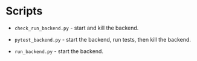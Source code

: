 
# Scripts

* `check_run_backend.py` - start and kill the backend.

* `pytest_backend.py` - start the backend, run tests, then kill the backend.

* `run_backend.py` - start the backend.

